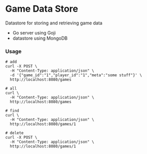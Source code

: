# Game Data Store

Datastore for storing and retrieving game data

 - Go server using Goji
 - datastore using MongoDB

### Usage

```shell
# add
curl -X POST \
  -H "Content-Type: application/json" \
  -d '{"game_id":"1","player_id":"1","meta":"some stuff"}' \
  http://localhost:8080/games

# all
curl \
  -H "Content-Type: application/json" \
  http://localhost:8080/games

# find
curl \
  -H "Content-Type: application/json" \
  http://localhost:8080/games/1

# delete
curl -X POST \
  -H "Content-Type: application/json" \
  http://localhost:8080/games/1
```

